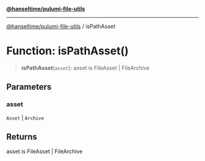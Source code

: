 [**@hanseltime/pulumi-file-utils**](../README.md)

***

[@hanseltime/pulumi-file-utils](../README.md) / isPathAsset

# Function: isPathAsset()

> **isPathAsset**(`asset`): asset is FileAsset \| FileArchive

## Parameters

### asset

`Asset` | `Archive`

## Returns

asset is FileAsset \| FileArchive
